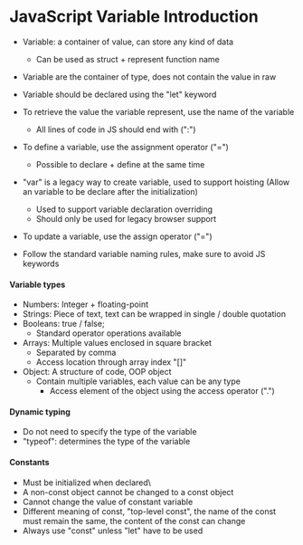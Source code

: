 # JavaScript Variable Introduction

- Variable: a container of value, can store any kind of data
  - Can be used as struct + represent function name
- Variable are the container of type, does not contain the value in raw
- Variable should be declared using the "let" keyword
- To retrieve the value the variable represent, use the name of the variable
  - All lines of code in JS should end with (":")
- To define a variable, use the assignment operator ("=")
  - Possible to declare + define at the same time

- "var" is a legacy way to create variable, used to support hoisting (Allow an variable to be declare after the initialization)
  - Used to support variable declaration overriding
  - Should only be used for legacy browser support
- To update a variable, use the assign operator ("=")
- Follow the standard variable naming rules, make sure to avoid JS keywords

#### Variable types

- Numbers: Integer + floating-point
- Strings: Piece of text, text can be wrapped in single / double quotation
- Booleans: true / false;
  - Standard operator operations available
- Arrays: Multiple values enclosed in square bracket
  - Separated by comma
  - Access location through array index "[]"
- Object: A structure of code, OOP object
  - Contain multiple variables, each value can be any type
    - Access element of the object using the access operator (".")

#### Dynamic typing

- Do not need to specify the type of the variable
- "typeof": determines the type of the variable

#### Constants

- Must be initialized when declared\
- A non-const object cannot be changed to a const object
- Cannot change the value of constant variable
- Different meaning of const, "top-level const", the name of the const must remain the same, the content of the const can change
- Always use "const" unless "let" have to be used

